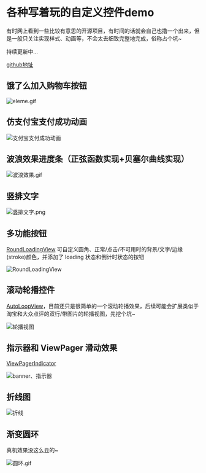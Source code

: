 # 各种写着玩的自定义控件demo

有时网上看到一些比较有意思的开源项目，有时间的话就会自己也撸一个出来，但是一般只关注实现样式、动画等，不会太去细致完整地完成，俗称占个坑~

持续更新中...

[github地址](https://github.com/yazhi1992/Practice)

## 饿了么加入购物车按钮

![eleme.gif](http://upload-images.jianshu.io/upload_images/1929170-992de19b7ba750e4.gif?imageMogr2/auto-orient/strip)

## 仿支付宝支付成功动画

![支付宝支付成功动画](http://upload-images.jianshu.io/upload_images/1929170-ee6377a352720bba.gif?imageMogr2/auto-orient/strip)

## 波浪效果进度条（正弦函数实现+贝塞尔曲线实现）

![波浪效果.gif](http://upload-images.jianshu.io/upload_images/1929170-d0ce2b7f6f107f98.gif?imageMogr2/auto-orient/strip)

## 竖排文字

![竖排文字.png](http://upload-images.jianshu.io/upload_images/1929170-c3b0efc81a30dbfc.png?imageMogr2/auto-orient/strip%7CimageView2/2/w/1240)

##  多功能按钮

[RoundLoadingView](https://github.com/yazhi1992/LibraryProject/blob/master/yazhilib/src/main/java/com/yazhi1992/yazhilib/widget/RoundView/RoundLoadingView.java) 可自定义圆角、正常/点击/不可用时的背景/文字/边缘(stroke)颜色，并添加了 loading 状态和倒计时状态的按钮

![RoundLoadingView](http://upload-images.jianshu.io/upload_images/1929170-276c9468a8c79928.gif?imageMogr2/auto-orient/strip)

## 滚动轮播控件

[AutoLoopView](https://github.com/yazhi1992/LibraryProject/blob/master/yazhilib/src/main/java/com/yazhi1992/yazhilib/widget/LoopView/AutoLoopView.java)，目前还只是很简单的一个滚动轮播效果，后续可能会扩展类似于淘宝和大众点评的双行/带图片的轮播视图，先挖个坑~

![轮播视图](http://upload-images.jianshu.io/upload_images/1929170-665c66011885aafc.gif?imageMogr2/auto-orient/strip)

## 指示器和 ViewPager 滑动效果

[ViewPagerIndicator](https://github.com/yazhi1992/LibraryProject/blob/master/yazhilib/src/main/java/com/yazhi1992/yazhilib/widget/ViewPagerIndicator.java)

![banner、指示器](http://upload-images.jianshu.io/upload_images/1929170-2c3b2eb649c3d1eb.gif?imageMogr2/auto-orient/strip)

## 折线图

![折线](http://upload-images.jianshu.io/upload_images/1929170-a87c66d0610bbe81.gif?imageMogr2/auto-orient/strip)

## 渐变圆环

真机效果没这么丑的~

![圆环.gif](http://upload-images.jianshu.io/upload_images/1929170-adf6c82d173fdcb5.gif?imageMogr2/auto-orient/strip)
